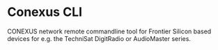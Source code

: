 # Conexus CLI
CONEXUS network remote commandline tool for Frontier Silicon based devices for e.g. the TechniSat DigitRadio or AudioMaster series.
